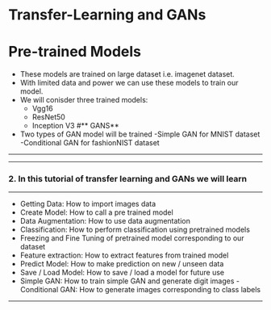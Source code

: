 # Transfer-Learning and GANs
# **Pre-trained Models**

- These models are trained on large dataset i.e. imagenet dataset.
- With limited data and power we can use these models to train our model.
- We will conisder three trained models:
    - Vgg16
    - ResNet50
    - Inception V3
#** GANS**
- Two types of GAN model will be trained
    -Simple GAN for MNIST dataset
    -Conditional GAN for fashionNIST dataset
---

---
### **2. In this tutorial of transfer learning and GANs we will learn**
---
- Getting Data: How to import images data 
- Create Model: How to call a pre trained model
- Data Augmentation: How to use data augmentation
- Classification: How to perform classification using pretrained models
- Freezing and Fine Tuning of pretrained model corresponding to our dataset
- Feature extraction: How to extract features from trained model
- Predict Model: How to make prediction on new / unseen data
- Save / Load Model: How to save / load a model for future use
- Simple GAN: How to train simple GAN and generate digit images
-Conditional GAN: How to generate images corresponding to class labels

---
